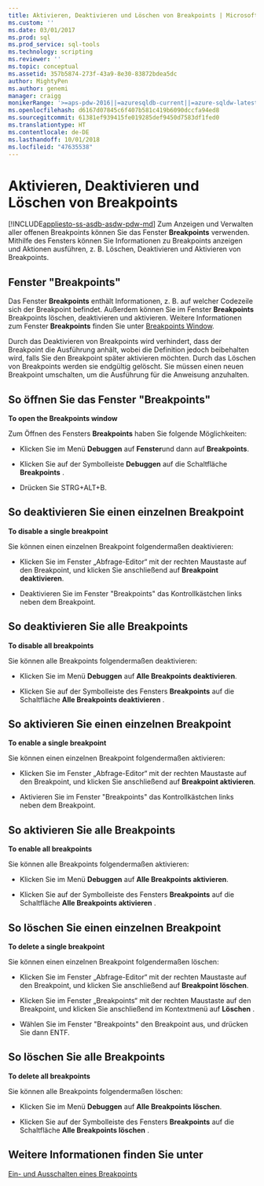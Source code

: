```yaml
---
title: Aktivieren, Deaktivieren und Löschen von Breakpoints | Microsoft-Dokumentation
ms.custom: ''
ms.date: 03/01/2017
ms.prod: sql
ms.prod_service: sql-tools
ms.technology: scripting
ms.reviewer: ''
ms.topic: conceptual
ms.assetid: 357b5874-273f-43a9-8e30-83872bdea5dc
author: MightyPen
ms.author: genemi
manager: craigg
monikerRange: '>=aps-pdw-2016||=azuresqldb-current||=azure-sqldw-latest||>=sql-server-2016||=sqlallproducts-allversions||>=sql-server-linux-2017||=azuresqldb-mi-current'
ms.openlocfilehash: d6167d07845c6f407b581c419b6090dccfa94ed8
ms.sourcegitcommit: 61381ef939415fe019285def9450d7583df1fed0
ms.translationtype: HT
ms.contentlocale: de-DE
ms.lasthandoff: 10/01/2018
ms.locfileid: "47635538"
---
```

# <a name="enable-disable-and-delete-breakpoints"></a>Aktivieren, Deaktivieren und Löschen von Breakpoints
[!INCLUDE[appliesto-ss-asdb-asdw-pdw-md](../../includes/appliesto-ss-asdb-asdw-pdw-md.md)]
  Zum Anzeigen und Verwalten aller offenen Breakpoints können Sie das Fenster **Breakpoints** verwenden. Mithilfe des Fensters können Sie Informationen zu Breakpoints anzeigen und Aktionen ausführen, z. B. Löschen, Deaktivieren und Aktivieren von Breakpoints.  
  
## <a name="the-breakpoints-window"></a>Fenster "Breakpoints"  
 Das Fenster **Breakpoints** enthält Informationen, z. B. auf welcher Codezeile sich der Breakpoint befindet. Außerdem können Sie im Fenster **Breakpoints** Breakpoints löschen, deaktivieren und aktivieren. Weitere Informationen zum Fenster **Breakpoints** finden Sie unter [Breakpoints Window](../../relational-databases/scripting/transact-sql-debugger-breakpoints-window.md).  
  
 Durch das Deaktivieren von Breakpoints wird verhindert, dass der Breakpoint die Ausführung anhält, wobei die Definition jedoch beibehalten wird, falls Sie den Breakpoint später aktivieren möchten. Durch das Löschen von Breakpoints werden sie endgültig gelöscht. Sie müssen einen neuen Breakpoint umschalten, um die Ausführung für die Anweisung anzuhalten.  
  
## <a name="to-open-the-breakpoints-window"></a>So öffnen Sie das Fenster "Breakpoints"  
 **To open the Breakpoints window**  
  
 Zum Öffnen des Fensters **Breakpoints** haben Sie folgende Möglichkeiten:  
  
-   Klicken Sie im Menü **Debuggen** auf **Fenster**und dann auf **Breakpoints**.  
  
-   Klicken Sie auf der Symbolleiste **Debuggen** auf die Schaltfläche **Breakpoints** .  
  
-   Drücken Sie STRG+ALT+B.  
  
## <a name="to-disable-a-single-breakpoint"></a>So deaktivieren Sie einen einzelnen Breakpoint  
 **To disable a single breakpoint**  
  
 Sie können einen einzelnen Breakpoint folgendermaßen deaktivieren:  
  
-   Klicken Sie im Fenster „Abfrage-Editor“ mit der rechten Maustaste auf den Breakpoint, und klicken Sie anschließend auf **Breakpoint deaktivieren**.  
  
-   Deaktivieren Sie im Fenster "Breakpoints" das Kontrollkästchen links neben dem Breakpoint.  
  
## <a name="to-disable-all-breakpoints"></a>So deaktivieren Sie alle Breakpoints  
 **To disable all breakpoints**  
  
 Sie können alle Breakpoints folgendermaßen deaktivieren:  
  
-   Klicken Sie im Menü **Debuggen** auf **Alle Breakpoints deaktivieren**.  
  
-   Klicken Sie auf der Symbolleiste des Fensters **Breakpoints** auf die Schaltfläche **Alle Breakpoints deaktivieren** .  
  
## <a name="to-enable-a-single-breakpoint"></a>So aktivieren Sie einen einzelnen Breakpoint  
 **To enable a single breakpoint**  
  
 Sie können einen einzelnen Breakpoint folgendermaßen aktivieren:  
  
-   Klicken Sie im Fenster „Abfrage-Editor“ mit der rechten Maustaste auf den Breakpoint, und klicken Sie anschließend auf **Breakpoint aktivieren**.  
  
-   Aktivieren Sie im Fenster "Breakpoints" das Kontrollkästchen links neben dem Breakpoint.  
  
## <a name="to-enable-all-breakpoints"></a>So aktivieren Sie alle Breakpoints  
 **To enable all breakpoints**  
  
 Sie können alle Breakpoints folgendermaßen aktivieren:  
  
-   Klicken Sie im Menü **Debuggen** auf **Alle Breakpoints aktivieren**.  
  
-   Klicken Sie auf der Symbolleiste des Fensters **Breakpoints** auf die Schaltfläche **Alle Breakpoints aktivieren** .  
  
## <a name="to-delete-a-single-breakpoint"></a>So löschen Sie einen einzelnen Breakpoint  
 **To delete a single breakpoint**  
  
 Sie können einen einzelnen Breakpoint folgendermaßen löschen:  
  
-   Klicken Sie im Fenster „Abfrage-Editor“ mit der rechten Maustaste auf den Breakpoint, und klicken Sie anschließend auf **Breakpoint löschen**.  
  
-   Klicken Sie im Fenster „Breakpoints“ mit der rechten Maustaste auf den Breakpoint, und klicken Sie anschließend im Kontextmenü auf **Löschen** .  
  
-   Wählen Sie im Fenster "Breakpoints" den Breakpoint aus, und drücken Sie dann ENTF.  
  
## <a name="to-delete-all-breakpoints"></a>So löschen Sie alle Breakpoints  
 **To delete all breakpoints**  
  
 Sie können alle Breakpoints folgendermaßen löschen:  
  
-   Klicken Sie im Menü **Debuggen** auf **Alle Breakpoints löschen**.  
  
-   Klicken Sie auf der Symbolleiste des Fensters **Breakpoints** auf die Schaltfläche **Alle Breakpoints löschen** .  
  
## <a name="see-also"></a>Weitere Informationen finden Sie unter  
 [Ein- und Ausschalten eines Breakpoints](../../relational-databases/scripting/toggle-a-breakpoint.md)  
  
  
